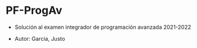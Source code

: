 # PF-ProgAv

- Solución al examen integrador de programación avanzada 2021-2022

- Autor: Garcia, Justo
